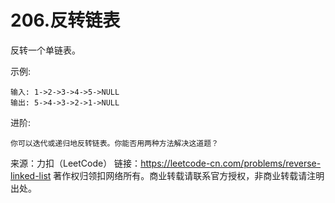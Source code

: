 # 206.反转链表
反转一个单链表。

示例:
```text
输入: 1->2->3->4->5->NULL
输出: 5->4->3->2->1->NULL
```

进阶:
    
    你可以迭代或递归地反转链表。你能否用两种方法解决这道题？

来源：力扣（LeetCode）
链接：https://leetcode-cn.com/problems/reverse-linked-list
著作权归领扣网络所有。商业转载请联系官方授权，非商业转载请注明出处。
